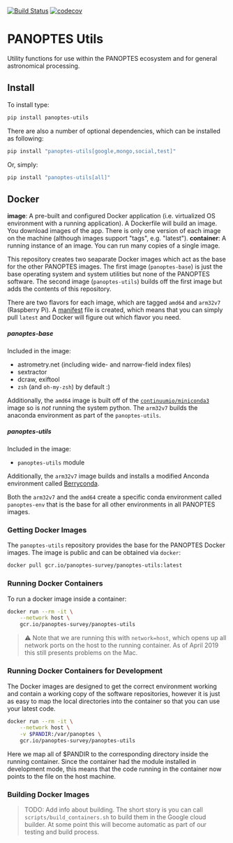 [![Build Status](https://travis-ci.com/panoptes/panoptes-utils.svg?branch=master)](https://travis-ci.com/panoptes/panoptes-utils)
[![codecov](https://codecov.io/gh/panoptes/panoptes-utils/branch/master/graph/badge.svg)](https://codecov.io/gh/panoptes/panoptes-utils)

# PANOPTES Utils

Utility functions for use within the PANOPTES ecosystem and for general astronomical processing.

## Install
<a href="#" name='install'></a>

To install type:

```bash
pip install panoptes-utils
```

There are also a number of optional dependencies, which can be installed as following:

```bash
pip install "panoptes-utils[google,mongo,social,test]"
```

Or, simply:

```bash
pip install "panoptes-utils[all]"
```

## Docker

**image**: A pre-built and configured Docker application (i.e. virtualized OS environment with a running application). A Dockerfile will build an image. You download images of the app. There is only one version of each image on the machine (although images support "tags", e.g. "latest").
**container**: A running instance of an image. You can run many copies of a single image.

This repository creates two seaparate Docker images which act as the base for the other PANOPTES
images.  The first image (`panoptes-base`) is just the base operating system and system utilities but none of the
PANOPTES software. The second image (`panoptes-utils`) builds off the first image but adds the contents
of this repository.

There are two flavors for each image, which are tagged `amd64` and `arm32v7` (Raspberry Pi). A
[manifest](https://docs.docker.com/engine/reference/commandline/manifest/) file is created, which means
that you can simply pull `latest` and Docker will figure out which flavor you need.

##### panoptes-base

Included in the image:

* astrometry.net (including wide- and narrow-field index files)
* sextractor
* dcraw, exiftool
* `zsh` (and `oh-my-zsh`) by default :)

Additionally, the `amd64` image is built off of the [`continuumio/miniconda3`](https://hub.docker.com/r/continuumio/miniconda3) image so is *not* running the system python. The `arm32v7` builds the anaconda environment as part of the `panoptes-utils`.

##### panoptes-utils

Included in the image:

* `panoptes-utils` module

Additionally, the `arm32v7` image builds and installs a modified Anconda environment called [Berryconda](https://github.com/jjhelmus/berryconda).

Both the `arm32v7` and the `amd64` create a specific conda environment called `panoptes-env` that is
the base for all other environments in all PANOPTES images.

### Getting Docker Images

The `panoptes-utils` repository provides the base for the PANOPTES Docker images. The image
is public and can be obtained via `docker`:

```bash
docker pull gcr.io/panoptes-survey/panoptes-utils:latest
```

### Running Docker Containers

To run a docker image inside a container:

```bash
docker run --rm -it \
	--network host \
	gcr.io/panoptes-survey/panoptes-utils
```

> :warning: Note that we are running this with `network=host`, which opens up all network ports on
the host to the running container. As of April 2019 this still presents problems on the Mac.

### Running Docker Containers for Development

The Docker images are designed to get the correct environment working and contain a working copy of
the software repositories, however it is just as easy to map the local directories into the container
so that you can use your latest code.

```bash
docker run --rm -it \
	--network host \
	-v $PANDIR:/var/panoptes \
	gcr.io/panoptes-survey/panoptes-utils
```

Here we map all of $PANDIR to the corresponding directory inside the running container. Since the 
container had the module installed in development mode, this means that the code running in the container
now points to the file on the host machine.

### Building Docker Images

> TODO: Add info about building. The short story is you can call `scripts/build_containers.sh` to build
them in the Google cloud builder. At some point this will become automatic as part of our testing and build
process.